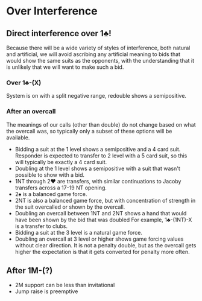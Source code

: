 # Over Interference

## Direct interference over 1:clubs:!

Because there will be a wide variety of styles of interference, both natural and
artificial, we will avoid ascribing any artificial meaning to bids that would
show the same suits as the opponents, with the understanding that it is unlikely
that we will want to make such a bid.

### Over 1:clubs:-(X)

System is on with a split negative range, redouble shows a semipositive.

### After an overcall

The meanings of our calls (other than double) do not change based on what the
overcall was, so typically only a subset of these options will be available.

* Bidding a suit at the 1 level shows a semipositive and a 4 card suit.
  Responder is expected to transfer to 2 level with a 5 card suit, so this will 
  typically be exactly a 4 card suit.
* Doubling at the 1 level shows a semipositive with a suit that wasn't
  possible to show with a bid.
* 1NT through 2:hearts: are transfers, with similar continuations to Jacoby
  transfers across a 17-19 NT opening.
* 2:spades: is a balanced game force.
* 2NT is also a balanced game force, but with concentration of strength in the
  suit overcalled or shown by the overcall.
* Doubling an overcall between 1NT and 2NT shows a hand that would have been
  shown by the bid that was doubled For example, 1:clubs:-(1NT)-X is a transfer
  to clubs.
* Bidding a suit at the 3 level is a natural game force.
* Doubling an overcall at 3 level or higher shows game forcing values without
  clear direction. It is not a penalty double, but as the overcall gets higher
  the expectation is that it gets converted for penalty more often.

## After 1M-(?)

* 2M support can be less than invitational
* Jump raise is preemptive
